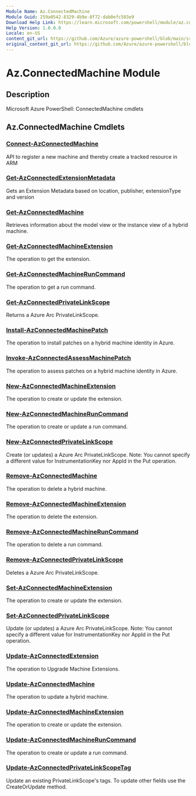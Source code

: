 ```yaml
---
Module Name: Az.ConnectedMachine
Module Guid: 259a0542-8329-4b9e-8f72-dab0efc583e9
Download Help Link: https://learn.microsoft.com/powershell/module/az.connectedmachine
Help Version: 1.0.0.0
Locale: en-US
content_git_url: https://github.com/Azure/azure-powershell/blob/main/src/ConnectedMachine/ConnectedMachine/help/Az.ConnectedMachine.md
original_content_git_url: https://github.com/Azure/azure-powershell/blob/main/src/ConnectedMachine/ConnectedMachine/help/Az.ConnectedMachine.md
---
```


# Az.ConnectedMachine Module
## Description
Microsoft Azure PowerShell: ConnectedMachine cmdlets

## Az.ConnectedMachine Cmdlets
### [Connect-AzConnectedMachine](Connect-AzConnectedMachine.md)
API to register a new machine and thereby create a tracked resource in ARM

### [Get-AzConnectedExtensionMetadata](Get-AzConnectedExtensionMetadata.md)
Gets an Extension Metadata based on location, publisher, extensionType and version

### [Get-AzConnectedMachine](Get-AzConnectedMachine.md)
Retrieves information about the model view or the instance view of a hybrid machine.

### [Get-AzConnectedMachineExtension](Get-AzConnectedMachineExtension.md)
The operation to get the extension.

### [Get-AzConnectedMachineRunCommand](Get-AzConnectedMachineRunCommand.md)
The operation to get a run command.

### [Get-AzConnectedPrivateLinkScope](Get-AzConnectedPrivateLinkScope.md)
Returns a Azure Arc PrivateLinkScope.

### [Install-AzConnectedMachinePatch](Install-AzConnectedMachinePatch.md)
The operation to install patches on a hybrid machine identity in Azure.

### [Invoke-AzConnectedAssessMachinePatch](Invoke-AzConnectedAssessMachinePatch.md)
The operation to assess patches on a hybrid machine identity in Azure.

### [New-AzConnectedMachineExtension](New-AzConnectedMachineExtension.md)
The operation to create or update the extension.

### [New-AzConnectedMachineRunCommand](New-AzConnectedMachineRunCommand.md)
The operation to create or update a run command.

### [New-AzConnectedPrivateLinkScope](New-AzConnectedPrivateLinkScope.md)
Create (or updates) a Azure Arc PrivateLinkScope.
Note: You cannot specify a different value for InstrumentationKey nor AppId in the Put operation.

### [Remove-AzConnectedMachine](Remove-AzConnectedMachine.md)
The operation to delete a hybrid machine.

### [Remove-AzConnectedMachineExtension](Remove-AzConnectedMachineExtension.md)
The operation to delete the extension.

### [Remove-AzConnectedMachineRunCommand](Remove-AzConnectedMachineRunCommand.md)
The operation to delete a run command.

### [Remove-AzConnectedPrivateLinkScope](Remove-AzConnectedPrivateLinkScope.md)
Deletes a Azure Arc PrivateLinkScope.

### [Set-AzConnectedMachineExtension](Set-AzConnectedMachineExtension.md)
The operation to create or update the extension.

### [Set-AzConnectedPrivateLinkScope](Set-AzConnectedPrivateLinkScope.md)
Update (or updates) a Azure Arc PrivateLinkScope.
Note: You cannot specify a different value for InstrumentationKey nor AppId in the Put operation.

### [Update-AzConnectedExtension](Update-AzConnectedExtension.md)
The operation to Upgrade Machine Extensions.

### [Update-AzConnectedMachine](Update-AzConnectedMachine.md)
The operation to update a hybrid machine.

### [Update-AzConnectedMachineExtension](Update-AzConnectedMachineExtension.md)
The operation to create or update the extension.

### [Update-AzConnectedMachineRunCommand](Update-AzConnectedMachineRunCommand.md)
The operation to create or update a run command.

### [Update-AzConnectedPrivateLinkScopeTag](Update-AzConnectedPrivateLinkScopeTag.md)
Update an existing PrivateLinkScope's tags.
To update other fields use the CreateOrUpdate method.

